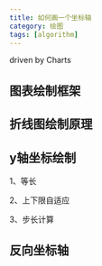 ```yaml
---
title: 如何画一个坐标轴
category: 绘图
tags: [algorithm]
---
```


driven by Charts

<!-- more -->

## 图表绘制框架



## 折线图绘制原理



## y轴坐标绘制

1、等长

2、上下限自适应

3、步长计算



## 反向坐标轴



